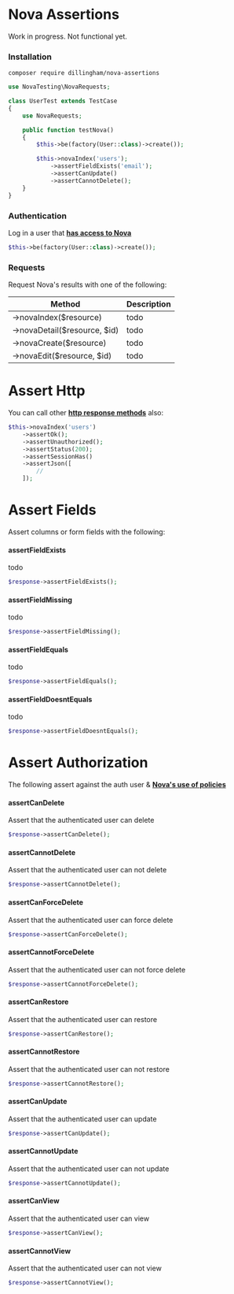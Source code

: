 # Nova Assertions

Work in progress. Not functional yet.

### Installation

```
composer require dillingham/nova-assertions
```
```php
use NovaTesting\NovaRequests;

class UserTest extends TestCase
{
    use NovaRequests;

    public function testNova()
    {
        $this->be(factory(User::class)->create());

        $this->novaIndex('users');
            ->assertFieldExists('email');
            ->assertCanUpdate()
            ->assertCannotDelete();
    }
}
```

### Authentication
Log in a user that **[has access to Nova](https://nova.laravel.com/docs/2.0/installation.html#authorizing-nova)**
```php
$this->be(factory(User::class)->create());
```

### Requests

Request Nova's results with one of the following:

| Method | Description |
| - | - |
| ->novaIndex($resource) | todo |
| ->novaDetail($resource, $id) | todo |
| ->novaCreate($resource) | todo |
| ->novaEdit($resource, $id) | todo |

# Assert Http
You can call other **[http response methods](https://laravel.com/docs/5.8/http-tests#available-assertions)** also:

```php
$this->novaIndex('users')
    ->assertOk();
    ->assertUnauthorized();
    ->assertStatus(200);
    ->assertSessionHas()
    ->assertJson([
        //
    ]);
```

# Assert Fields

Assert columns or form fields with the following:

#### assertFieldExists
todo
```php
$response->assertFieldExists();
```
#### assertFieldMissing
todo
```php
$response->assertFieldMissing();
```
#### assertFieldEquals
todo
```php
$response->assertFieldEquals();
```
#### assertFieldDoesntEquals
todo
```php
$response->assertFieldDoesntEquals();
```

# Assert Authorization

The following assert against the auth user & **[Nova's use of policies](https://nova.laravel.com/docs/2.0/resources/authorization.html#authorization)**

#### assertCanDelete
Assert that the authenticated user can delete
```php
$response->assertCanDelete();
```
#### assertCannotDelete
Assert that the authenticated user can not delete
```php
$response->assertCannotDelete();
```
#### assertCanForceDelete
Assert that the authenticated user can force delete
```php
$response->assertCanForceDelete();
```
#### assertCannotForceDelete
Assert that the authenticated user can not force delete
```php
$response->assertCannotForceDelete();
```
#### assertCanRestore
Assert that the authenticated user can restore
```php
$response->assertCanRestore();
```
#### assertCannotRestore
Assert that the authenticated user can not restore
```php
$response->assertCannotRestore();
```
#### assertCanUpdate
Assert that the authenticated user can update
```php
$response->assertCanUpdate();
```
#### assertCannotUpdate
Assert that the authenticated user can not update
```php
$response->assertCannotUpdate();
```
#### assertCanView
Assert that the authenticated user can view
```php
$response->assertCanView();
```
#### assertCannotView
Assert that the authenticated user can not view
```php
$response->assertCannotView();
```
